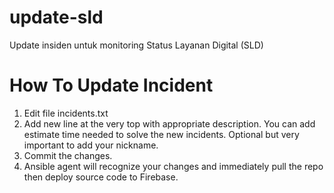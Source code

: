 # update-sld
Update insiden untuk monitoring Status Layanan Digital (SLD)

# How To Update Incident
1. Edit file incidents.txt
2. Add new line at the very top with appropriate description. You can add estimate time needed to solve the new incidents. Optional but very important to add your nickname.
3. Commit the changes.
4. Ansible agent will recognize your changes and immediately pull the repo then deploy source code to Firebase. 